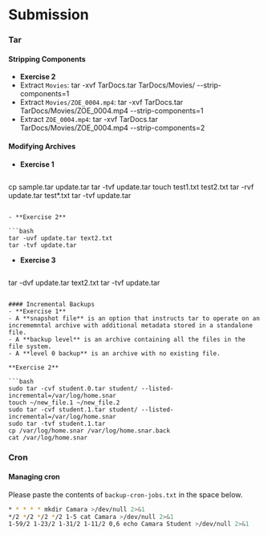 # Submission

### Tar
#### Stripping Components
- **Exercise 2**
 - Extract `Movies`: tar -xvf TarDocs.tar TarDocs/Movies/ --strip-components=1
  - Extract `Movies/ZOE_0004.mp4`: tar -xvf TarDocs.tar TarDocs/Movies/ZOE_0004.mp4 --strip-components=1
  - Extract `ZOE_0004.mp4`: tar -xvf TarDocs.tar TarDocs/Movies/ZOE_0004.mp4 --strip-components=2

#### Modifying Archives
- **Exercise 1**

  ```bash
cp sample.tar update.tar
tar -tvf update.tar
touch test1.txt test2.txt
tar -rvf update.tar test*.txt
tar -tvf update.tar
  ```

- **Exercise 2**

  ```bash
tar -uvf update.tar text2.txt
tar -tvf update.tar
  ```

- **Exercise 3**

  ```bash
tar -dvf update.tar text2.txt
tar -tvf update.tar 
  ```

#### Incremental Backups
- **Exercise 1**
  - A **snapshot file** is an option that instructs tar to operate on an incrememntal archive with additional metadata stored in a standalone file.
  - A **backup level** is an archive containing all the files in the file system.
  - A **level 0 backup** is an archive with no existing file.

**Exercise 2**

  ```bash
sudo tar -cvf student.0.tar student/ --listed-incremental=/var/log/home.snar
touch ~/new_file.1 ~/new_file.2 
sudo tar -cvf student.1.tar student/ --listed-incremental=/var/log/home.snar
sudo tar -tvf student.1.tar
cp /var/log/home.snar /var/log/home.snar.back
cat /var/log/home.snar
  ```

### Cron
#### Managing cron
Please paste the contents of `backup-cron-jobs.txt` in the space below.

  ```bash
* * * * * mkdir Camara >/dev/null 2>&1
*/2 */2 */2 */2 1-5 cat Camara >/dev/null 2>&1
1-59/2 1-23/2 1-31/2 1-11/2 0,6 echo Camara Student >/dev/null 2>&1
  ```
